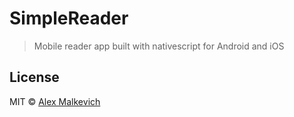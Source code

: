 # SimpleReader

> Mobile reader app built with nativescript for Android and iOS

## License

MIT © [Alex Malkevich](malkevich.alex@gmail.com)
